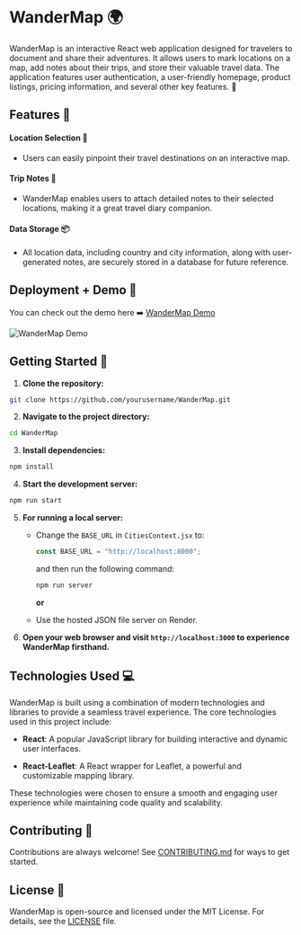 # WanderMap 🌍

WanderMap is an interactive React web application designed for travelers to document and share their adventures. It allows users to mark locations on a map, add notes about their trips, and store their valuable travel data. The application features user authentication, a user-friendly homepage, product listings, pricing information, and several other key features. 🌟

## Features 🚀

#### Location Selection 📍
- Users can easily pinpoint their travel destinations on an interactive map.

#### Trip Notes 📝
- WanderMap enables users to attach detailed notes to their selected locations, making it a great travel diary companion.

#### Data Storage 📦
- All location data, including country and city information, along with user-generated notes, are securely stored in a database for future reference.

## Deployment + Demo 🚀

You can check out the demo here ➡️ [WanderMap Demo](https://wander-map.vercel.app/)

![WanderMap Demo](https://github.com/AviralMehrotra/WanderMap/assets/73425338/9cef7d6c-dd29-4f76-8233-c76810e982c5.gif)

## Getting Started 🏁

1. **Clone the repository:**

```bash
git clone https://github.com/yourusername/WanderMap.git
```

2. **Navigate to the project directory:**

```bash
cd WanderMap
```

3. **Install dependencies:**

```bash
npm install
```

4. **Start the development server:**

```bash
npm run start
```

5. **For running a local server:**

   - Change the `BASE_URL` in `CitiesContext.jsx` to:
   
     ```javascript
     const BASE_URL = "http://localhost:8000";
     ```
     
     and then run the following command:
     
     ```bash
     npm run server
     ```
     
     **or**
     
   - Use the hosted JSON file server on Render.

6. **Open your web browser and visit `http://localhost:3000` to experience WanderMap firsthand.**

## Technologies Used 💻

WanderMap is built using a combination of modern technologies and libraries to provide a seamless travel experience. The core technologies used in this project include:

- **React**: A popular JavaScript library for building interactive and dynamic user interfaces.

- **React-Leaflet**: A React wrapper for Leaflet, a powerful and customizable mapping library.

These technologies were chosen to ensure a smooth and engaging user experience while maintaining code quality and scalability.

## Contributing 🤝

Contributions are always welcome! See [CONTRIBUTING.md](CONTRIBUTING.md) for ways to get started.

## License 📝

WanderMap is open-source and licensed under the MIT License. For details, see the [LICENSE](https://choosealicense.com/licenses/mit/) file.
